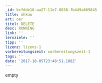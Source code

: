```yaml
---
_id: bcfdde10-aa27-11e7-8038-fb449a869845
title: ohkuw
art: oer
titel: DELETE
desc: RUNNING
link: ''
lernziele: ''
tipp: ''
lizenz: lizenz-1
vorbereitungszeit: vorbereitungszeit-1
tags: ''
date: '2017-10-05T23:48:51.108Z'
---
```

empty
